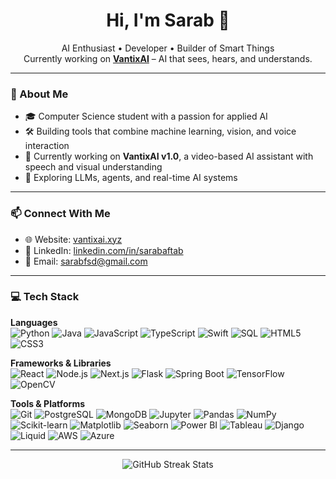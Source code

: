 <h1 align="center">Hi, I'm Sarab 👋</h1>

<p align="center">
  AI Enthusiast • Developer • Builder of Smart Things <br/>
  Currently working on <a href="https://vantixai.xyz"><b>VantixAI</b></a> – AI that sees, hears, and understands.
</p>

---

### 🧠 About Me

- 🎓 Computer Science student with a passion for applied AI  
- 🛠 Building tools that combine machine learning, vision, and voice interaction  
- 🚀 Currently working on **VantixAI v1.0**, a video-based AI assistant with speech and visual understanding  
- 🌱 Exploring LLMs, agents, and real-time AI systems

---

### 📫 Connect With Me

- 🌐 Website: [vantixai.xyz](https://vantixai.xyz)  
- 💼 LinkedIn: [linkedin.com/in/sarabaftab](https://linkedin.com/in/sarabaftab)  
- 📧 Email: [sarabfsd@gmail.com](mailto:sarabfsd@gmail.com)

---

### 💻 Tech Stack

**Languages**  
![Python](https://img.shields.io/badge/-Python-333333?style=flat&logo=python)
![Java](https://img.shields.io/badge/-Java-333333?style=flat&logo=openjdk)
![JavaScript](https://img.shields.io/badge/-JavaScript-333333?style=flat&logo=javascript)
![TypeScript](https://img.shields.io/badge/-TypeScript-333333?style=flat&logo=typescript)
![Swift](https://img.shields.io/badge/-Swift-333333?style=flat&logo=swift)
![SQL](https://img.shields.io/badge/-SQL-333333?style=flat&logo=mysql)
![HTML5](https://img.shields.io/badge/-HTML5-333333?style=flat&logo=html5)
![CSS3](https://img.shields.io/badge/-CSS3-333333?style=flat&logo=css3)

**Frameworks & Libraries**  
![React](https://img.shields.io/badge/-React-333333?style=flat&logo=react)
![Node.js](https://img.shields.io/badge/-Node.js-333333?style=flat&logo=node.js)
![Next.js](https://img.shields.io/badge/-Next.js-333333?style=flat&logo=next.js)
![Flask](https://img.shields.io/badge/-Flask-333333?style=flat&logo=flask)
![Spring Boot](https://img.shields.io/badge/-Spring%20Boot-333333?style=flat&logo=springboot)
![TensorFlow](https://img.shields.io/badge/-TensorFlow-333333?style=flat&logo=tensorflow)
![OpenCV](https://img.shields.io/badge/-OpenCV-333333?style=flat&logo=opencv)

**Tools & Platforms**  
![Git](https://img.shields.io/badge/-Git-333333?style=flat&logo=git)
![PostgreSQL](https://img.shields.io/badge/-PostgreSQL-333333?style=flat&logo=postgresql)
![MongoDB](https://img.shields.io/badge/-MongoDB-333333?style=flat&logo=mongodb)
![Jupyter](https://img.shields.io/badge/-Jupyter-333333?style=flat&logo=jupyter)
![Pandas](https://img.shields.io/badge/-Pandas-333333?style=flat&logo=pandas)
![NumPy](https://img.shields.io/badge/-NumPy-333333?style=flat&logo=numpy)
![Scikit-learn](https://img.shields.io/badge/-Scikit--learn-333333?style=flat&logo=scikitlearn)
![Matplotlib](https://img.shields.io/badge/-Matplotlib-333333?style=flat)
![Seaborn](https://img.shields.io/badge/-Seaborn-333333?style=flat)
![Power BI](https://img.shields.io/badge/-Power%20BI-333333?style=flat&logo=powerbi)
![Tableau](https://img.shields.io/badge/-Tableau-333333?style=flat&logo=tableau)
![Django](https://img.shields.io/badge/-Django-333333?style=flat&logo=django)
![Liquid](https://img.shields.io/badge/-Liquid-333333?style=flat)
![AWS](https://img.shields.io/badge/-AWS-333333?style=flat&logo=amazonaws)
![Azure](https://img.shields.io/badge/-Azure-333333?style=flat&logo=microsoftazure)


---

<p align="center">
  <img src="https://nirzak-streak-stats.vercel.app/?user=sarabaftab&theme=dark&hide_border=false" alt="GitHub Streak Stats" />
</p>





